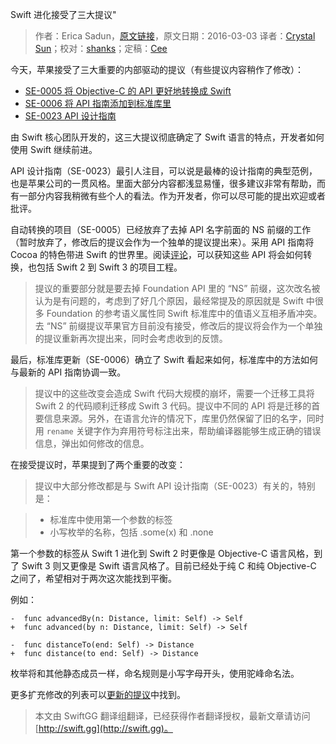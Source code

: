 Swift 进化接受了三大提议"

> 作者：Erica Sadun，[原文链接](http://ericasadun.com/2016/03/03/swift-evolution-acceptances-the-big-three/)，原文日期：2016-03-03
> 译者：[Crystal Sun](http://www.jianshu.com/users/7a2d2cc38444/latest_articles)；校对：[shanks](http://codebuild.me/)；定稿：[Cee](https://github.com/Cee)
  










今天，苹果接受了三大重要的内部驱动的提议（有些提议内容稍作了修改）：

* [SE-0005 将 Objective-C 的 API 更好地转换成 Swift](https://github.com/apple/swift-evolution/blob/master/proposals/0005-objective-c-name-translation.md)
* [SE-0006 将 API 指南添加到标准库里](https://github.com/apple/swift-evolution/blob/master/proposals/0006-apply-api-guidelines-to-the-standard-library.md)
* [SE-0023 API 设计指南](https://swift.org/documentation/api-design-guidelines/)

由 Swift 核心团队开发的，这三大提议彻底确定了 Swift 语言的特点，开发者如何使用 Swift 继续前进。



API 设计指南（SE-0023）最引人注目，可以说是最棒的设计指南的典型范例，也是苹果公司的一贯风格。里面大部分内容都浅显易懂，很多建议非常有帮助，而有一部分内容我稍微有些个人的看法。作为开发者，你可以尽可能的提出欢迎或者批评。

自动转换的项目（SE-0005）已经放弃了去掉 API 名字前面的 NS 前缀的工作（暂时放弃了，修改后的提议会作为一个独单的提议提出来）。采用 API 指南将 Cocoa 的特色带进 Swift 的世界里。阅读[评论](https://github.com/apple/swift-3-api-guidelines-review)，可以获知这些 API 将会如何转换，也包括 Swift 2 到 Swift 3 的项目工程。

 > 提议的重要部分就是要去掉 Foundation API 里的 “NS” 前缀，这次改名被认为是有问题的，考虑到了好几个原因，最经常提及的原因就是 Swift 中很多 Foundation 的参考语义属性同 Swift 标准库中的值语义互相矛盾冲突。 去 “NS” 前缀提议苹果官方目前没有接受，修改后的提议将会作为一个单独的提议重新再次提出来，同时会考虑收到的反馈。
 
最后，标准库更新（SE-0006）确立了 Swift 看起来如何，标准库中的方法如何与最新的 API 指南协调一致。

 > 提议中的这些改变会造成 Swift 代码大规模的崩坏，需要一个迁移工具将 Swift 2 的代码顺利迁移成 Swift 3 代码。提议中不同的 API 将是迁移的首要信息来源。另外，在语言允许的情况下，库里仍然保留了旧的名字，同时用 `rename` 关键字作为弃用符号标注出来，帮助编译器能够生成正确的错误信息，弹出如何修改的信息。 

在接受提议时，苹果提到了两个重要的改变：

 > 提议中大部分修改都是与 Swift API 设计指南（SE-0023）有关的，特别是：
 
 > - 标准库中使用第一个参数的标签
 > - 小写枚举的名称，包括 .some(x) 和 .none

第一个参数的标签从 Swift 1 进化到 Swift 2 时更像是 Objective-C 语言风格，到了 Swift 3 则又更像是 Swift 语言风格了。目前已经处于纯 C 和纯 Objective-C 之间了，希望相对于两次这次能找到平衡。

例如：

    -  func advancedBy(n: Distance, limit: Self) -> Self
    +  func advanced(by n: Distance, limit: Self) -> Self
    
    -  func distanceTo(end: Self) -> Distance
    +  func distance(to end: Self) -> Distance

枚举将和其他静态成员一样，命名规则是小写字母开头，使用驼峰命名法。

更多扩充修改的列表可以[更新的提议](https://github.com/apple/swift-evolution/blob/master/proposals/0006-apply-api-guidelines-to-the-standard-library.md)中找到。
> 本文由 SwiftGG 翻译组翻译，已经获得作者翻译授权，最新文章请访问 [http://swift.gg](http://swift.gg)。